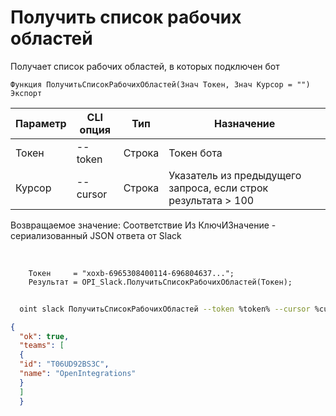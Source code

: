 ﻿---
sidebar_position: 2
---

# Получить список рабочих областей
 Получает список рабочих областей, в которых подключен бот



`Функция ПолучитьСписокРабочихОбластей(Знач Токен, Знач Курсор = "") Экспорт`

  | Параметр | CLI опция | Тип | Назначение |
  |-|-|-|-|
  | Токен | --token | Строка | Токен бота |
  | Курсор | --cursor | Строка | Указатель из предыдущего запроса, если строк результата > 100 |

  
  Возвращаемое значение:   Соответствие Из КлючИЗначение - сериализованный JSON ответа от Slack

<br/>




```bsl title="Пример кода"
    Токен     = "xoxb-6965308400114-696804637...";
    Результат = OPI_Slack.ПолучитьСписокРабочихОбластей(Токен);
```



```sh title="Пример команды CLI"
    
  oint slack ПолучитьСписокРабочихОбластей --token %token% --cursor %cursor%

```

```json title="Результат"
{
  "ok": true,
  "teams": [
  {
  "id": "T06UD92BS3C",
  "name": "OpenIntegrations"
  }
  ]
  }
```
